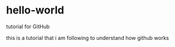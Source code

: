# hello-world
tutorial for GitHub

this is a tutorial that i am following to understand how github works

